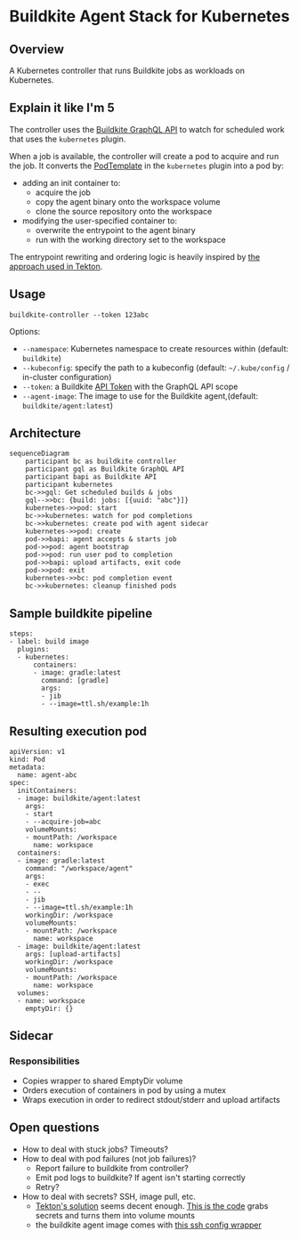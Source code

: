 # Buildkite Agent Stack for Kubernetes

## Overview

A Kubernetes controller that runs Buildkite jobs as workloads on Kubernetes.

## Explain it like I'm 5

The controller uses the [Buildkite GraphQL API](https://buildkite.com/docs/apis/graphql-api) to watch for scheduled work that uses the `kubernetes` plugin.

When a job is available, the controller will create a pod to acquire and run the job. It converts the [PodTemplate](https://kubernetes.io/docs/reference/generated/kubernetes-api/v1.25/#podtemplate-v1-core) in the `kubernetes` plugin into a pod by:

- adding an init container to:
  - acquire the job
  - copy the agent binary onto the workspace volume
  - clone the source repository onto the workspace
- modifying the user-specified container to:
  - overwrite the entrypoint to the agent binary
  - run with the working directory set to the workspace

The entrypoint rewriting and ordering logic is heavily inspired by [the approach used in Tekton](https://github.com/tektoncd/pipeline/blob/933e4f667c19eaf0a18a19557f434dbabe20d063/docs/developers/README.md#entrypoint-rewriting-and-step-ordering).

## Usage

```bash!
buildkite-controller --token 123abc
```

Options:

- `--namespace`: Kubernetes namespace to create resources within (default: `buildkite`)
- `--kubeconfig`: specify the path to a kubeconfig (default: `~/.kube/config` / in-cluster configuration)
- `--token`: a Buildkite [API Token](https://buildkite.com/user/api-access-tokens/new) with the GraphQL API scope
- `--agent-image`: The image to use for the Buildkite agent,(default: `buildkite/agent:latest`)

## Architecture

```mermaid
sequenceDiagram
    participant bc as buildkite controller
    participant gql as Buildkite GraphQL API
    participant bapi as Buildkite API
    participant kubernetes
    bc->>gql: Get scheduled builds & jobs
    gql-->>bc: {build: jobs: [{uuid: "abc"}]}
    kubernetes->>pod: start
    bc->>kubernetes: watch for pod completions
    bc->>kubernetes: create pod with agent sidecar
    kubernetes->>pod: create
    pod->>bapi: agent accepts & starts job
    pod->>pod: agent bootstrap
    pod->>pod: run user pod to completion
    pod->>bapi: upload artifacts, exit code
    pod->>pod: exit
    kubernetes->>bc: pod completion event
    bc->>kubernetes: cleanup finished pods
```

## Sample buildkite pipeline

```yaml!
steps:
- label: build image
  plugins:
  - kubernetes:
      containers:
      - image: gradle:latest
        command: [gradle]
        args:
        - jib
        - --image=ttl.sh/example:1h
```

## Resulting execution pod

```yaml!
apiVersion: v1
kind: Pod
metadata:
  name: agent-abc
spec:
  initContainers:
  - image: buildkite/agent:latest
    args:
    - start
    - --acquire-job=abc
    volumeMounts:
    - mountPath: /workspace
      name: workspace
  containers:
  - image: gradle:latest
    command: "/workspace/agent"
    args:
    - exec
    - --
    - jib
    - --image=ttl.sh/example:1h
    workingDir: /workspace
    volumeMounts:
    - mountPath: /workspace
      name: workspace
  - image: buildkite/agent:latest
    args: [upload-artifacts]
    workingDir: /workspace
    volumeMounts:
    - mountPath: /workspace
      name: workspace
  volumes:
  - name: workspace
    emptyDir: {}
```

## Sidecar

### Responsibilities

- Copies wrapper to shared EmptyDir volume
- Orders execution of containers in pod by using a mutex
- Wraps execution in order to redirect stdout/stderr and upload artifacts

## Open questions

- How to deal with stuck jobs? Timeouts?
- How to deal with pod failures (not job failures)? 
  - Report failure to buildkite from controller?
  - Emit pod logs to buildkite? If agent isn't starting correctly
  - Retry?
- How to deal with secrets? SSH, image pull, etc. 
  - [Tekton's solution](https://tekton.dev/vault/pipelines-v0.14.3/auth/#guiding-credential-selection) seems decent enough. [This is the code](https://github.com/tektoncd/pipeline/blob/2b54123eaafe5d6b86577402830e0957928374d2/pkg/pod/creds_init.go#L53) grabs secrets and turns them into volume mounts
  - the buildkite agent image comes with [this ssh config wrapper](https://github.com/buildkite/docker-ssh-env-config)

